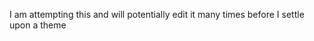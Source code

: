 <!DOCTYPE html>
<html>
  <head>
    <title> My Very First Website </title>
    <!--The above should hopefully not display title if it went live -->
  </head>
  <body>
    <p> I am attempting this and will potentially edit it many times before I settle upon a theme </p>
  </body>
  </html>
